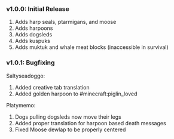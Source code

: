 ### v1.0.0: Initial Release
1. Adds harp seals, ptarmigans, and moose
1. Adds harpoons
1. Adds dogsleds
1. Adds kuspuks
1. Adds muktuk and whale meat blocks (inaccessible in survival)

### v1.0.1: Bugfixing
Saltyseadoggo:
1. Added creative tab translation
1. Added golden harpoon to #minecraft:piglin_loved

Platymemo:
1. Dogs pulling dogsleds now move their legs
1. Added proper translation for harpoon based death messages
1. Fixed Moose dewlap to be properly centered
